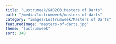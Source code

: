 ```yaml
---
title: "Lustrumeek/&#8203;Masters of Darts"
path: "/media/lustrumweek/masters-of-darts"
category: "images/Lustrumweek/Masters of Darts"
featuredImage: "masters-of-darts.jpg"
theme: "lustrumweek"
sort: 340
---
```

